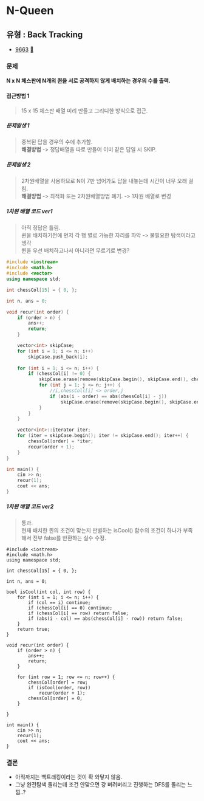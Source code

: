 # N-Queen
## 유형 : Back Tracking
* [9663](https://www.acmicpc.net/problem/9663) [:page_facing_up:](https://github.com/rudeore333/TIL/blob/master/Algorithm/codes/9663.cpp)


### 문제
 **N x N 체스판에 N개의 퀸을 서로 공격하지 않게 배치하는 경우의 수를 출력.**
 
#### 접근방법 1
> 15 x 15 체스판 배열 미리 만들고 그리디한 방식으로 접근.

##### 문제발생 1
> 중복된 답을 경우의 수에 추가함.   
> **해결방법** -> 정답배열을 따로 만들어 이미 같은 답일 시 SKIP.

##### 문제발생 2
> 2차원배열을 사용하므로 N이 7만 넘어가도 답을 내놓는데 시간이 너무 오래 걸림.   
> **해결방법** -> 최적화 또는 2차원배열방법 폐기. -> 1차원 배열로 변경

##### 1차원 배열 코드 ver1
> 아직 정답은 틀림.   
> 퀸을 배치하기전에 먼저 각 행 별로 가능한 자리를 파악 -> 불필요한 탐색이라고 생각   
> 퀸을 우선 배치하고나서 아니라면 무르기로 변경?

```cpp
#include <iostream>
#include <math.h>
#include <vector>
using namespace std;

int chessCol[15] = { 0, };

int n, ans = 0;

void recur(int order) {
	if (order > n) {
		ans++;
		return;
	}

	vector<int> skipCase;
	for (int i = 1; i <= n; i++)
		skipCase.push_back(i);
	
	for (int i = 1; i <= n; i++) {
		if (chessCol[i] != 0) {
			skipCase.erase(remove(skipCase.begin(), skipCase.end(), chessCol[i]), skipCase.end());
			for (int j = 1; j <= n; j++) {
				//i,chessColl[i] <> order,j
				if (abs(i - order) == abs(chessCol[i] - j))
					skipCase.erase(remove(skipCase.begin(), skipCase.end(), j), skipCase.end());
			}
		}	
	}

	vector<int>::iterator iter;
	for (iter = skipCase.begin(); iter != skipCase.end(); iter++) {
		chessCol[order] = *iter;
		recur(order + 1);
	}
}

int main() {
	cin >> n;
	recur(1);
	cout << ans;
}
```

##### 1차원 배열 코드 ver2
> 통과.   
> 현재 배치한 퀸의 조건이 맞는지 판별하는 isCool() 함수의 조건이 하나가 부족해서 전부 false를 반환하는 실수 수정.   

```
#include <iostream>
#include <math.h>
using namespace std;

int chessCol[15] = { 0, };

int n, ans = 0;

bool isCool(int col, int row) {
	for (int i = 1; i <= n; i++) {
		if (col == i) continue;
		if (chessCol[i] == 0) continue;
		if (chessCol[i] == row) return false;
		if (abs(i - col) == abs(chessCol[i] - row)) return false;
	}
	return true;
}

void recur(int order) {
	if (order > n) {
		ans++;
		return;
	}

	for (int row = 1; row <= n; row++) {
		chessCol[order] = row;
		if (isCool(order, row))
			recur(order + 1);
		chessCol[order] = 0;
	}

}

int main() {
	cin >> n;
	recur(1);
	cout << ans;
}
```


### 결론

* 아직까지는 백트래킹이라는 것이 확 와닿지 않음.
* 그냥 완전탐색 돌리는데 조건 안맞으면 걍 버려버리고 진행하는 DFS를 돌리는 느낌..?